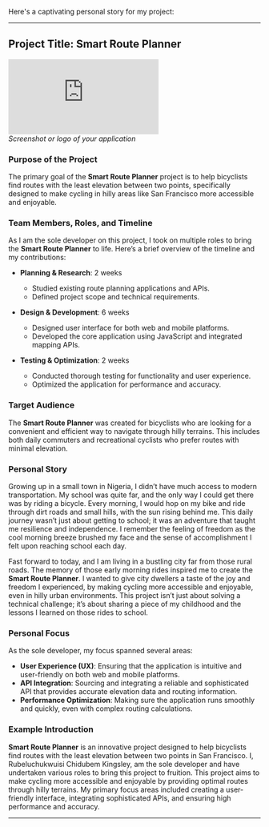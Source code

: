 Here's a captivating personal story for my  project:

---

## Project Title: **Smart Route Planner**

![Banner Image](https://www.freepik.com/free-ai-image/3d-smartphone-device-with-map-gps-technology_43909381.htm#query=smart%20route%20planning&position=2&from_view=keyword&track=ais_user&uuid=b63e5193-e691-418d-9529-074d176c8900)  
*Screenshot or logo of your application*

### Purpose of the Project

The primary goal of the **Smart Route Planner** project is to help bicyclists find routes with the least elevation between two points, specifically designed to make cycling in hilly areas like San Francisco more accessible and enjoyable.

### Team Members, Roles, and Timeline

As I am the sole developer on this project, I took on multiple roles to bring the **Smart Route Planner** to life. Here’s a brief overview of the timeline and my contributions:

- **Planning & Research**: 2 weeks
  - Studied existing route planning applications and APIs.
  - Defined project scope and technical requirements.
  
- **Design & Development**: 6 weeks
  - Designed user interface for both web and mobile platforms.
  - Developed the core application using JavaScript and integrated mapping APIs.
  
- **Testing & Optimization**: 2 weeks
  - Conducted thorough testing for functionality and user experience.
  - Optimized the application for performance and accuracy.

### Target Audience

The **Smart Route Planner** was created for bicyclists who are looking for a convenient and efficient way to navigate through hilly terrains. This includes both daily commuters and recreational cyclists who prefer routes with minimal elevation.

### Personal Story

Growing up in a small town in Nigeria, I didn’t have much access to modern transportation. My school was quite far, and the only way I could get there was by riding a bicycle. Every morning, I would hop on my bike and ride through dirt roads and small hills, with the sun rising behind me. This daily journey wasn’t just about getting to school; it was an adventure that taught me resilience and independence. I remember the feeling of freedom as the cool morning breeze brushed my face and the sense of accomplishment I felt upon reaching school each day.

Fast forward to today, and I am living in a bustling city far from those rural roads. The memory of those early morning rides inspired me to create the **Smart Route Planner**. I wanted to give city dwellers a taste of the joy and freedom I experienced, by making cycling more accessible and enjoyable, even in hilly urban environments. This project isn’t just about solving a technical challenge; it’s about sharing a piece of my childhood and the lessons I learned on those rides to school.

### Personal Focus

As the sole developer, my focus spanned several areas:
- **User Experience (UX)**: Ensuring that the application is intuitive and user-friendly on both web and mobile platforms.
- **API Integration**: Sourcing and integrating a reliable and sophisticated API that provides accurate elevation data and routing information.
- **Performance Optimization**: Making sure the application runs smoothly and quickly, even with complex routing calculations.

### Example Introduction

**Smart Route Planner** is an innovative project designed to help bicyclists find routes with the least elevation between two points in San Francisco. I, Rubeluchukwuisi Chidubem Kingsley, am the sole developer and have undertaken various roles to bring this project to fruition. This project aims to make cycling more accessible and enjoyable by providing optimal routes through hilly terrains. My primary focus areas included creating a user-friendly interface, integrating sophisticated APIs, and ensuring high performance and accuracy.

---


